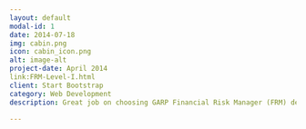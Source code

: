 ```yaml
---
layout: default
modal-id: 1
date: 2014-07-18
img: cabin.png
icon: cabin_icon.png
alt: image-alt
project-date: April 2014
link:FRM-Level-I.html
client: Start Bootstrap
category: Web Development
description: Great job on choosing GARP Financial Risk Manager (FRM) designation as you advance your career. In FRM Level I, we will be learning Foundations of Risk Management, Quantitative Analysis, Financial Markets and Products, and Valuation and Risk Models. Excited? Let's get started!

---
```

